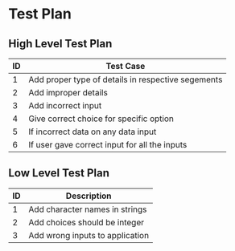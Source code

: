 # Test Plan

## High Level Test Plan

| ID  | Test Case |
|-----|-------------|
| 1   | Add proper type of details in respective segements |
| 2   | Add improper details |
| 3   | Add incorrect input |
| 4   | Give correct choice for specific option |
| 5   | If incorrect data on any data input |
| 6   | If user gave correct input for all the inputs |


## Low Level Test Plan

| ID  | Description 
|-----|-------------|
| 1 | Add character names in strings |
| 2 | Add choices should be integer |
| 3 | Add wrong inputs to application |


